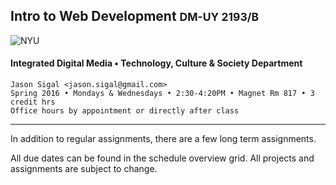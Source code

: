 ## Intro to Web Development <small>DM-UY 2193/B</small>
![NYU](http://engineering.nyu.edu/files/tandon_long_color.png)
#### Integrated Digital Media • Technology, Culture & Society Department


    Jason Sigal <jason.sigal@gmail.com>
    Spring 2016 • Mondays & Wednesdays • 2:30-4:20PM • Magnet Rm 817 • 3 credit hrs
    Office hours by appointment or directly after class

---

In addition to regular assignments, there are a few long term assignments.

All due dates can be found in the schedule overview grid. All projects and assignments are subject to change.